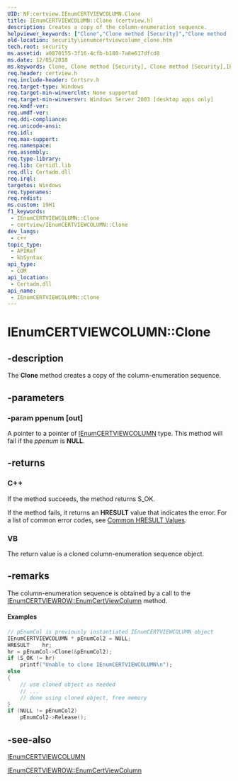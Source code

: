 ```yaml
---
UID: NF:certview.IEnumCERTVIEWCOLUMN.Clone
title: IEnumCERTVIEWCOLUMN::Clone (certview.h)
description: Creates a copy of the column-enumeration sequence.
helpviewer_keywords: ["Clone","Clone method [Security]","Clone method [Security]","IEnumCERTVIEWCOLUMN interface","IEnumCERTVIEWCOLUMN interface [Security]","Clone method","IEnumCERTVIEWCOLUMN.Clone","IEnumCERTVIEWCOLUMN::Clone","_certsrv_ienumcertviewcolumn_clone","certview/IEnumCERTVIEWCOLUMN::Clone","security.ienumcertviewcolumn_clone"]
old-location: security\ienumcertviewcolumn_clone.htm
tech.root: security
ms.assetid: a0870155-3f16-4cfb-b180-7a8e617dfcd8
ms.date: 12/05/2018
ms.keywords: Clone, Clone method [Security], Clone method [Security],IEnumCERTVIEWCOLUMN interface, IEnumCERTVIEWCOLUMN interface [Security],Clone method, IEnumCERTVIEWCOLUMN.Clone, IEnumCERTVIEWCOLUMN::Clone, _certsrv_ienumcertviewcolumn_clone, certview/IEnumCERTVIEWCOLUMN::Clone, security.ienumcertviewcolumn_clone
req.header: certview.h
req.include-header: Certsrv.h
req.target-type: Windows
req.target-min-winverclnt: None supported
req.target-min-winversvr: Windows Server 2003 [desktop apps only]
req.kmdf-ver: 
req.umdf-ver: 
req.ddi-compliance: 
req.unicode-ansi: 
req.idl: 
req.max-support: 
req.namespace: 
req.assembly: 
req.type-library: 
req.lib: Certidl.lib
req.dll: Certadm.dll
req.irql: 
targetos: Windows
req.typenames: 
req.redist: 
ms.custom: 19H1
f1_keywords:
 - IEnumCERTVIEWCOLUMN::Clone
 - certview/IEnumCERTVIEWCOLUMN::Clone
dev_langs:
 - c++
topic_type:
 - APIRef
 - kbSyntax
api_type:
 - COM
api_location:
 - Certadm.dll
api_name:
 - IEnumCERTVIEWCOLUMN::Clone
---
```


# IEnumCERTVIEWCOLUMN::Clone


## -description

The <b>Clone</b> method creates a copy of the column-enumeration sequence.

## -parameters

### -param ppenum [out]

A pointer to a pointer of <a href="/windows/desktop/api/certview/nn-certview-ienumcertviewcolumn">IEnumCERTVIEWCOLUMN</a> type. This method will fail if the <i>ppenum</i> is <b>NULL</b>.

## -returns

<h3>C++</h3>
 If the method succeeds, the method returns S_OK.

If the method fails, it returns an <b>HRESULT</b> value that indicates the error. For a list of common error codes, see <a href="/windows/desktop/SecCrypto/common-hresult-values">Common HRESULT Values</a>.

<h3>VB</h3>
 The return value is a cloned column-enumeration sequence object.

## -remarks

The column-enumeration sequence is obtained by a call to the <a href="/windows/desktop/api/certview/nf-certview-ienumcertviewrow-enumcertviewcolumn">IEnumCERTVIEWROW::EnumCertViewColumn</a> method.


#### Examples


```cpp
// pEnumCol is previously instantiated IEnumCERTVIEWCOLUMN object
IEnumCERTVIEWCOLUMN * pEnumCol2 = NULL;
HRESULT    hr;
hr = pEnumCol->Clone(&pEnumCol2);
if (S_OK != hr)
    printf("Unable to clone IEnumCERTVIEWCOLUMN\n");
else
{
    // use cloned object as needed
    // ...
    // done using cloned object, free memory
}
if (NULL != pEnumCol2)
    pEnumCol2->Release();
```

## -see-also

<a href="/windows/desktop/api/certview/nn-certview-ienumcertviewcolumn">IEnumCERTVIEWCOLUMN</a>



<a href="/windows/desktop/api/certview/nf-certview-ienumcertviewrow-enumcertviewcolumn">IEnumCERTVIEWROW::EnumCertViewColumn</a>

